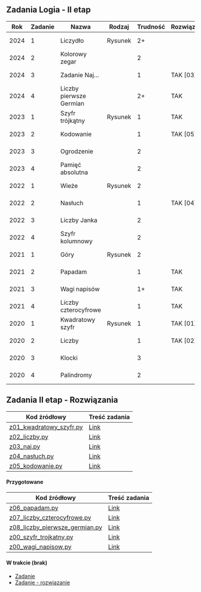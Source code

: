 ## Zadania Logia - II etap

| Rok  | Zadanie | Nazwa                     | Rodzaj   | Trudność | Rozwiązane? | Link                                 | UWAGI |
|------|---------|---------------------------|----------|----------|-------------|--------------------------------------|-------|
| 2024 | 1       | Liczydło                  | Rysunek  | 2+       |             | [Zadanie 1/2024](e2/2024/z1.pdf)     |       |
| 2024 | 2       | Kolorowy zegar            |          | 2        |             | [Zadanie 2/2024](e2/2024/z2.pdf)     |       |
| 2024 | 3       | Zadanie Naj…              |          | 1        | TAK [03]    | [Zadanie 3/2024](e2/2024/z3_naj.pdf) |       |
| 2024 | 4       | Liczby pierwsze Germian   |          | 2+       | TAK         | [Zadanie 4/2024](e2/2024/z4_liczby_pierwsze_germian.pdf) |       |
| 2023 | 1       | Szyfr trójkątny           | Rysunek  | 1        | TAK         | [Zadanie 1/2023](e2/2023/z1_szyfr_trojkatny.pdf)           |       |
| 2023 | 2       | Kodowanie                 |          | 1        | TAK [05]    | [Zadanie 2/2023](e2/2023/z2_kodowanie.pdf) |       |
| 2023 | 3       | Ogrodzenie                |          | 2        |             | [Zadanie 3/2023](e2/2023/z3.pdf)     |       |
| 2023 | 4       | Pamięć absolutna          |          | 2        |             | [Zadanie 4/2023](e2/2023/z4.pdf)     |       |
| 2022 | 1       | Wieże                     | Rysunek  | 2        |             | [Zadanie 1/2022](e2/2022/z1.pdf)     |       |
| 2022 | 2       | Nasłuch                   |          | 1        | TAK [04]    | [Zadanie 2/2022](e2/2022/z2_nasluch.pdf) |       |
| 2022 | 3       | Liczby Janka              |          | 2        |             | [Zadanie 3/2022](e2/2022/z3.pdf)     |       |
| 2022 | 4       | Szyfr kolumnowy           |          | 2        |             | [Zadanie 4/2022](e2/2022/z4.pdf)     |       |
| 2021 | 1       | Góry                      | Rysunek  | 2        |             | [Zadanie 1/2021](e2/2021/z1.pdf)     |       |
| 2021 | 2       | Papadam                   |          | 1        | TAK         | [Zadanie 2/2021](e2/2021/z2.pdf)     |       |
| 2021 | 3       | Wagi napisów              |          | 1+       | TAK         | [Zadanie 3/2021](e2/2021/z3_wagi_napisow.pdf)                   |       |
| 2021 | 4       | Liczby czterocyfrowe      |          | 1        | TAK         | [Zadanie 4/2021](e2/2021/z4_liczby_czterocyfrowe.pdf) |       |
| 2020 | 1       | Kwadratowy szyfr          | Rysunek  | 1        | TAK [01]    | [Zadanie 1/2020](e2/2020/z1_kwadratowy_szyfr.pdf) |       |
| 2020 | 2       | Liczby                    |          | 1        | TAK [02]    | [Zadanie 2/2020](e2/2020/z2_liczby.pdf) |       |
| 2020 | 3       | Klocki                    |          | 3        |             | [Zadanie 3/2020](e2/2020/z3.pdf)     |       |
| 2020 | 4       | Palindromy                |          | 2        |             | [Zadanie 4/2020](e2/2020/z4.pdf)     |       |


## Zadania II etap - Rozwiązania  
| Kod źródłowy                                                                                       | Treść zadania |
|----------------------------------------------------------------------------------------------------|---------------|
| [z01_kwadratowy_szyfr.py](../Rozwiazania/z01_kwadratowy_szyfr.py) | [Link](e2/2020/z1_kwadratowy_szyfr.pdf)      |
| [z02_liczby.py](../Rozwiazania/z02_liczby.py)           | [Link](e2/2020/z2_liczby.pdf)      |
| [z03_naj.py](../Rozwiazania/z03_naj.py)                 | [Link](e2/2024/z3_naj.pdf)      |
| [z04_nasłuch.py](../Rozwiazania/z04_nasłuch.py)         | [Link](e2/2022/z2_nasluch.pdf)      |
| [z05_kodowanie.py](../Rozwiazania/z05_kodowanie.py)        | [Link](e2/2023/z2_kodowanie.pdf)      |

#### Przygotowane

| Kod źródłowy                           | Treść zadania |
|----------------------------------------|----------|
| [z06_papadam.py](../Rozwiazania/z06_papadam.py) | [Link](e2/2021/z2_papadam.pdf) |
| [z07_liczby_czterocyfrowe.py](../Rozwiazania/z07_liczby_czterocyfrowe.py) | [Link](e2/2021/z4_liczby_czterocyfrowe.pdf) |
| [z08_liczby_pierwsze_germian.py](../Rozwiazania/z08_liczby_pierwsze_germian.py) | [Link](e2/2024/z4_liczby_pierwsze_germian.pdf) |
| [z00_szyfr_trojkatny.py](../Rozwiazania/z00_szyfr_trojkatny.py) | [Link](e2/2023/z1_szyfr_trojkatny.pdf) |
| [z00_wagi_napisow.py](../Rozwiazania/z00_wagi_napisow.py) | [Link](e2/2024/z4_liczby_pierwsze_germian.pdf) |


#### W trakcie (brak)
- [Zadanie](e2/2021/.pdf) 
- [Zadanie - rozwiązanie](../Rozwiazania/.py)



